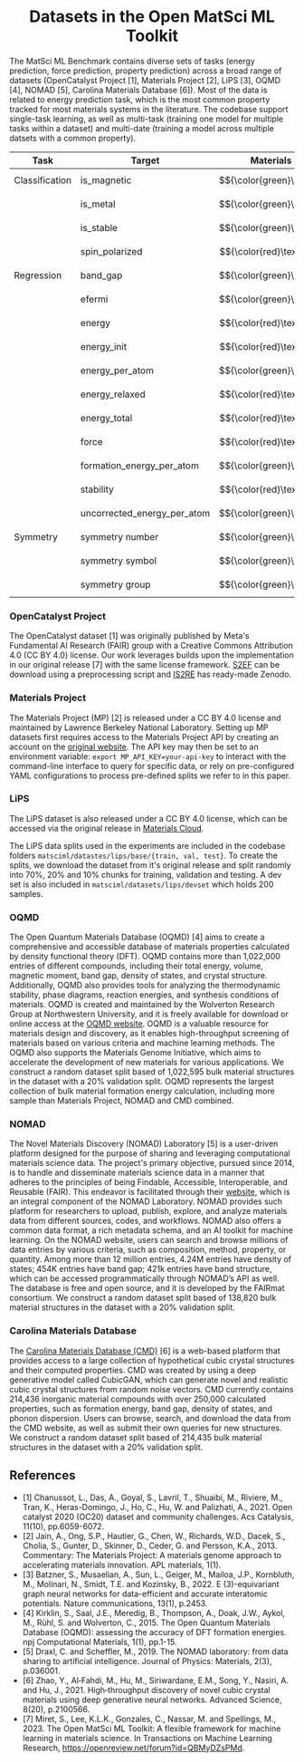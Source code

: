 <h1 align="center">Datasets in the Open MatSci ML Toolkit</h1>

The MatSci ML Benchmark contains diverse sets of tasks (energy prediction, force prediction, property prediction) across a broad range of datasets (OpenCatalyst Project [1], Materials Project [2], LiPS [3], OQMD [4], NOMAD [5], Carolina Materials Database [6]). Most of the data is related to energy prediction task, which is the most common property tracked for most materials systems in the literature. The codebase support single-task learning, as well as multi-task (training one model for multiple tasks within a dataset) and multi-date (training a model across multiple datsets with a common property).

|Task        |Target                     |Materials Project              |Carolina Materials Database    |NOMAD                          |OQMD                           |LiPS                           |S2EF                           |IS2RE                          |
|--------------|---------------------------|-------------------------------|-------------------------------|-------------------------------|-------------------------------|-------------------------------|-------------------------------|-------------------------------|
|Classification|is_magnetic                |$${\color{green}\checkmark}$$  |$${\color{red}\textnormal{x}}$$|$${\color{red}\textnormal{x}}$$|$${\color{red}\textnormal{x}}$$|$${\color{red}\textnormal{x}}$$|$${\color{red}\textnormal{x}}$$|$${\color{red}\textnormal{x}}$$|
|              |is_metal                   |$${\color{green}\checkmark}$$  |$${\color{red}\textnormal{x}}$$|$${\color{red}\textnormal{x}}$$|$${\color{red}\textnormal{x}}$$|$${\color{red}\textnormal{x}}$$|$${\color{red}\textnormal{x}}$$|$${\color{red}\textnormal{x}}$$|
|              |is_stable                  |$${\color{green}\checkmark}$$  |$${\color{red}\textnormal{x}}$$|$${\color{red}\textnormal{x}}$$|$${\color{red}\textnormal{x}}$$|$${\color{red}\textnormal{x}}$$|$${\color{red}\textnormal{x}}$$|$${\color{red}\textnormal{x}}$$|
|              |spin_polarized             |$${\color{red}\textnormal{x}}$$|$${\color{red}\textnormal{x}}$$|$${\color{green}\checkmark}$$  |$${\color{red}\textnormal{x}}$$|$${\color{red}\textnormal{x}}$$|$${\color{red}\textnormal{x}}$$|$${\color{red}\textnormal{x}}$$|
|Regression    |band_gap                   |$${\color{green}\checkmark}$$  |$${\color{red}\textnormal{x}}$$|$${\color{red}\textnormal{x}}$$|$${\color{green}\checkmark}$$  |$${\color{red}\textnormal{x}}$$|$${\color{red}\textnormal{x}}$$|$${\color{red}\textnormal{x}}$$|
|              |efermi                     |$${\color{green}\checkmark}$$  |$${\color{red}\textnormal{x}}$$|$${\color{green}\checkmark}$$  |$${\color{red}\textnormal{x}}$$|$${\color{red}\textnormal{x}}$$|$${\color{red}\textnormal{x}}$$|$${\color{red}\textnormal{x}}$$|
|              |energy                     |$${\color{red}\textnormal{x}}$$|$${\color{green}\checkmark}$$  |$${\color{red}\textnormal{x}}$$|$${\color{green}\checkmark}$$  |$${\color{green}\checkmark}$$  |$${\color{green}\checkmark}$$  |$${\color{red}\textnormal{x}}$$|
|              |energy_init                |$${\color{red}\textnormal{x}}$$|$${\color{red}\textnormal{x}}$$|$${\color{red}\textnormal{x}}$$|$${\color{red}\textnormal{x}}$$|$${\color{red}\textnormal{x}}$$|$${\color{red}\textnormal{x}}$$|$${\color{green}\checkmark}$$  |
|              |energy_per_atom            |$${\color{green}\checkmark}$$  |$${\color{red}\textnormal{x}}$$|$${\color{red}\textnormal{x}}$$|$${\color{red}\textnormal{x}}$$|$${\color{red}\textnormal{x}}$$|$${\color{red}\textnormal{x}}$$|$${\color{red}\textnormal{x}}$$|
|              |energy_relaxed             |$${\color{red}\textnormal{x}}$$|$${\color{red}\textnormal{x}}$$|$${\color{red}\textnormal{x}}$$|$${\color{red}\textnormal{x}}$$|$${\color{red}\textnormal{x}}$$|$${\color{red}\textnormal{x}}$$|$${\color{green}\checkmark}$$  |
|              |energy_total               |$${\color{red}\textnormal{x}}$$|$${\color{red}\textnormal{x}}$$|$${\color{green}\checkmark}$$  |$${\color{red}\textnormal{x}}$$|$${\color{red}\textnormal{x}}$$|$${\color{red}\textnormal{x}}$$|$${\color{red}\textnormal{x}}$$|
|              |force                      |$${\color{red}\textnormal{x}}$$|$${\color{red}\textnormal{x}}$$|$${\color{red}\textnormal{x}}$$|$${\color{red}\textnormal{x}}$$|$${\color{green}\checkmark}$$  |$${\color{green}\checkmark}$$  |$${\color{red}\textnormal{x}}$$|
|              |formation_energy_per_atom  |$${\color{green}\checkmark}$$  |$${\color{red}\textnormal{x}}$$|$${\color{red}\textnormal{x}}$$|$${\color{red}\textnormal{x}}$$|$${\color{red}\textnormal{x}}$$|$${\color{red}\textnormal{x}}$$|$${\color{red}\textnormal{x}}$$|
|              |stability                  |$${\color{red}\textnormal{x}}$$|$${\color{red}\textnormal{x}}$$|$${\color{red}\textnormal{x}}$$|$${\color{green}\checkmark}$$  |$${\color{red}\textnormal{x}}$$|$${\color{red}\textnormal{x}}$$|$${\color{red}\textnormal{x}}$$|
|              |uncorrected_energy_per_atom|$${\color{green}\checkmark}$$  |$${\color{red}\textnormal{x}}$$|$${\color{red}\textnormal{x}}$$|$${\color{red}\textnormal{x}}$$|$${\color{red}\textnormal{x}}$$|$${\color{red}\textnormal{x}}$$|$${\color{red}\textnormal{x}}$$|
|Symmetry      |symmetry number            |$${\color{green}\checkmark}$$  |$${\color{green}\checkmark}$$  |$${\color{green}\checkmark}$$  |$${\color{green}\checkmark}$$  |$${\color{red}\textnormal{x}}$$|$${\color{red}\textnormal{x}}$$|$${\color{red}\textnormal{x}}$$|
|              |symmetry symbol            |$${\color{green}\checkmark}$$  |$${\color{green}\checkmark}$$  |$${\color{green}\checkmark}$$  |$${\color{red}\textnormal{x}}$$|$${\color{red}\textnormal{x}}$$|$${\color{red}\textnormal{x}}$$|$${\color{red}\textnormal{x}}$$|
|              |symmetry group             |$${\color{green}\checkmark}$$  |$${\color{red}\textnormal{x}}$$|$${\color{green}\checkmark}$$  |$${\color{red}\textnormal{x}}$$|$${\color{red}\textnormal{x}}$$|$${\color{red}\textnormal{x}}$$|$${\color{red}\textnormal{x}}$$|


### OpenCatalyst Project

The OpenCatalyst dataset [1]  was originally published by Meta's Fundamental AI Research (FAIR) group with a Creative Commons Attribution 4.0 (CC BY 4.0) license. Our work leverages builds upon the implementation in our original release [7] with the same license framework.  [S2EF](https://github.com/IntelLabs/matsciml/scripts/preprocess_dgl_ef.py) can be download using a preprocessing script and [IS2RE](https://zenodo.org/record/7411133) has ready-made Zenodo.

### Materials Project

The Materials Project (MP) [2] is released under a CC BY 4.0 license and maintained by Lawrence Berkeley National Laboratory. Setting up MP datasets first requires access to the Materials Project API by creating an account on the [original website](https://materialsproject.org). The API key may then be set to an environment variable: `export MP_API_KEY=your-api-key` to interact with the command-line interface to query for specific data, or rely on pre-configured YAML configurations to process pre-defined splits we refer to in this paper.


### LiPS

The LiPS dataset is also released under a CC BY 4.0 license, which can be accessed via the original release in [Materials Cloud](https://archive.materialscloud.org/record/2022.45).

The LiPS data splits used in the experiments are included in the codebase folders `matsciml/datastes/lips/base/{train, val, test}`. To create the splits, we download the dataset from it's original release and split randomly into 70%, 20% and 10% chunks for training, validation and testing. A dev set is also included in `matsciml/datasets/lips/devset` which holds 200 samples.

### OQMD

The Open Quantum Materials Database (OQMD) [4] aims to create a comprehensive and accessible database of materials properties calculated by density functional theory (DFT). OQMD contains more than 1,022,000 entries of different compounds, including their total energy, volume, magnetic moment, band gap, density of states, and crystal structure. Additionally, OQMD also provides tools for analyzing the thermodynamic stability, phase diagrams, reaction energies, and synthesis conditions of materials. OQMD is created and maintained by the Wolverton Research Group at Northwestern University, and it is freely available for download or online access at the [OQMD website](https://www.oqmd.org). OQMD is a valuable resource for materials design and discovery, as it enables high-throughput screening of materials based on various criteria and machine learning methods. The OQMD also supports the Materials Genome Initiative, which aims to accelerate the development of new materials for various applications. We construct a random dataset split based of 1,022,595 bulk material structures in the dataset with a 20% validation split. OQMD represents the largest collection of bulk material formation energy calculation, including more sample than Materials Project, NOMAD and CMD combined.

### NOMAD

The Novel Materials Discovery (NOMAD) Laboratory [5] is a user-driven platform designed for the purpose of sharing and leveraging computational materials science data. The project's primary objective, pursued since 2014, is to handle and disseminate materials science data in a manner that adheres to the principles of being Findable, Accessible, Interoperable, and Reusable (FAIR). This endeavor is facilitated through their [website](https://nomad-lab.eu), which is an integral component of the NOMAD Laboratory. NOMAD provides such platform for researchers to upload, publish, explore, and analyze materials data from different sources, codes, and workflows. NOMAD also offers a common data format, a rich metadata schema, and an AI toolkit for machine learning. On the NOMAD website, users can search and browse millions of data entries by various criteria, such as composition, method, property, or quantity. Among more than 12 million entries, 4.24M entries have density of states; 454K entries have band gap; 421k entries have band structure, which can be accessed  programmatically through NOMAD’s API as well. The database is free and open source, and it is developed by the FAIRmat consortium. We construct a random dataset split based of 138,820 bulk material structures in the dataset with a 20\% validation split.

### Carolina Materials Database

The [Carolina Materials Database (CMD)](http://www.carolinamatdb.org/) [6] is a web-based platform that provides access to a large collection of hypothetical cubic crystal structures and their computed properties. CMD was created by using a deep generative model called CubicGAN, which can generate novel and realistic cubic crystal structures from random noise vectors. CMD currently contains 214,436 inorganic material compounds with over 250,000 calculated properties, such as formation energy, band gap, density of states, and phonon dispersion. Users can browse, search, and download the data from the CMD website, as well as submit their own queries for new structures. We construct a random dataset split based of 214,435 bulk material structures in the dataset with a 20% validation split.


## References
- [1] Chanussot, L., Das, A., Goyal, S., Lavril, T., Shuaibi, M., Riviere, M., Tran, K., Heras-Domingo, J., Ho, C., Hu, W. and Palizhati, A., 2021. Open catalyst 2020 (OC20) dataset and community challenges. Acs Catalysis, 11(10), pp.6059-6072.
- [2] Jain, A., Ong, S.P., Hautier, G., Chen, W., Richards, W.D., Dacek, S., Cholia, S., Gunter, D., Skinner, D., Ceder, G. and Persson, K.A., 2013. Commentary: The Materials Project: A materials genome approach to accelerating materials innovation. APL materials, 1(1).
- [3] Batzner, S., Musaelian, A., Sun, L., Geiger, M., Mailoa, J.P., Kornbluth, M., Molinari, N., Smidt, T.E. and Kozinsky, B., 2022. E (3)-equivariant graph neural networks for data-efficient and accurate interatomic potentials. Nature communications, 13(1), p.2453.
- [4] Kirklin, S., Saal, J.E., Meredig, B., Thompson, A., Doak, J.W., Aykol, M., Rühl, S. and Wolverton, C., 2015. The Open Quantum Materials Database (OQMD): assessing the accuracy of DFT formation energies. npj Computational Materials, 1(1), pp.1-15.
- [5] Draxl, C. and Scheffler, M., 2019. The NOMAD laboratory: from data sharing to artificial intelligence. Journal of Physics: Materials, 2(3), p.036001.
- [6] Zhao, Y., Al‐Fahdi, M., Hu, M., Siriwardane, E.M., Song, Y., Nasiri, A. and Hu, J., 2021. High‐throughput discovery of novel cubic crystal materials using deep generative neural networks. Advanced Science, 8(20), p.2100566.
- [7] Miret, S., Lee, K.L.K., Gonzales, C., Nassar, M. and Spellings, M., 2023. The Open MatSci ML Toolkit: A flexible framework for machine learning in materials science. In Transactions on Machine Learning Research, https://openreview.net/forum?id=QBMyDZsPMd.

